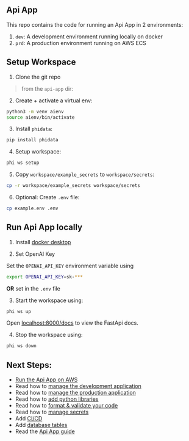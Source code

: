 ## Api App

This repo contains the code for running an Api App in 2 environments:

1. `dev`: A development environment running locally on docker
2. `prd`: A production environment running on AWS ECS

## Setup Workspace

1. Clone the git repo

> from the `api-app` dir:

2. Create + activate a virtual env:

```sh
python3 -m venv aienv
source aienv/bin/activate
```

3. Install `phidata`:

```sh
pip install phidata
```

4. Setup workspace:

```sh
phi ws setup
```

5. Copy `workspace/example_secrets` to `workspace/secrets`:

```sh
cp -r workspace/example_secrets workspace/secrets
```

6. Optional: Create `.env` file:

```sh
cp example.env .env
```

## Run Api App locally

1. Install [docker desktop](https://www.docker.com/products/docker-desktop)

2. Set OpenAI Key

Set the `OPENAI_API_KEY` environment variable using

```sh
export OPENAI_API_KEY=sk-***
```

**OR** set in the `.env` file

3. Start the workspace using:

```sh
phi ws up
```

Open [localhost:8000/docs](http://localhost:8000/docs) to view the FastApi docs.

4. Stop the workspace using:

```sh
phi ws down
```

## Next Steps:

- [Run the Api App on AWS](https://docs.phidata.com/templates/api-app/run-aws)
- Read how to [manage the development application](https://docs.phidata.com/how-to/development-app)
- Read how to [manage the production application](https://docs.phidata.com/how-to/production-app)
- Read how to [add python libraries](https://docs.phidata.com/how-to/python-libraries)
- Read how to [format & validate your code](https://docs.phidata.com/how-to/format-and-validate)
- Read how to [manage secrets](https://docs.phidata.com/how-to/secrets)
- Add [CI/CD](https://docs.phidata.com/how-to/ci-cd)
- Add [database tables](https://docs.phidata.com/how-to/database-tables)
- Read the [Api App guide](https://docs.phidata.com/templates/api-app)
